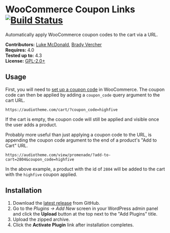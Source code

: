 # WooCommerce Coupon Links [![Build Status](https://travis-ci.org/cedaro/woocommerce-coupon-links.svg?branch=develop)](https://travis-ci.org/cedaro/woocommerce-coupon-links)

Automatically apply WooCommerce coupon codes to the cart via a URL.

__Contributors:__ [Luke McDonald](https://github.com/thelukemcdonald), [Brady Vercher](https://twitter.com/bradyvercher)  
__Requires:__ 4.0  
__Tested up to:__ 4.3  
__License:__ [GPL-2.0+](http://www.gnu.org/licenses/gpl-2.0.html)  

## Usage

First, you will need to [set up a coupon code](https://docs.woocommerce.com/document/coupon-management/) in WooCommerce. The coupon code can then be applied by adding a `coupon_code` query argument to the cart URL.

`https://audiotheme.com/cart/?coupon_code=highfive`

If the cart is empty, the coupon code will still be applied and visible once the user adds a product.

Probably more useful than just applying a coupon code to the URL, is appending the coupon code argument to the end of a product's "Add to Cart" URL.

`https://audiotheme.com/view/promenade/?add-to-cart=2804&coupon_code=highfive`

In the above example, a product with the id of `2804` will be added to the cart with the `highfive` coupon applied.

## Installation ##

1. Download the [latest release](https://github.com/cedaro/woocommerce-coupon-links/archive/master.zip) from GitHub.
2. Go to the _Plugins &rarr; Add New_ screen in your WordPress admin panel and click the __Upload__ button at the top next to the "Add Plugins" title.
3. Upload the zipped archive.
4. Click the __Activate Plugin__ link after installation completes.
